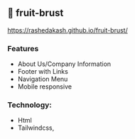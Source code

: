 
## 🔗 fruit-brust
https://rashedakash.github.io/fruit-brust/


### Features

- About Us/Company Information
- Footer with Links
- Navigation Menu
- Mobile responsive

### Technology: 
- Html
- Tailwindcss,

